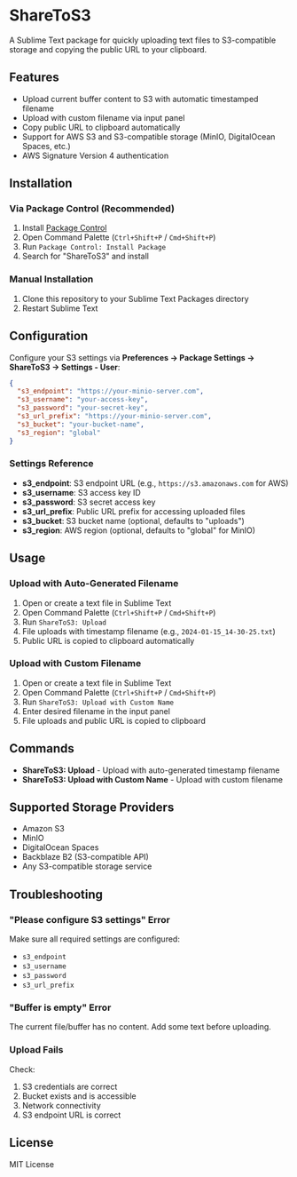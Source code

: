 # ShareToS3

A Sublime Text package for quickly uploading text files to S3-compatible storage and copying the public URL to your clipboard.

## Features

- Upload current buffer content to S3 with automatic timestamped filename
- Upload with custom filename via input panel
- Copy public URL to clipboard automatically
- Support for AWS S3 and S3-compatible storage (MinIO, DigitalOcean Spaces, etc.)
- AWS Signature Version 4 authentication

## Installation

### Via Package Control (Recommended)

1. Install [Package Control](https://packagecontrol.io/installation)
2. Open Command Palette (`Ctrl+Shift+P` / `Cmd+Shift+P`)
3. Run `Package Control: Install Package`
4. Search for "ShareToS3" and install

### Manual Installation

1. Clone this repository to your Sublime Text Packages directory
2. Restart Sublime Text

## Configuration

Configure your S3 settings via **Preferences → Package Settings → ShareToS3 → Settings - User**:

```json
{
  "s3_endpoint": "https://your-minio-server.com",
  "s3_username": "your-access-key",
  "s3_password": "your-secret-key",
  "s3_url_prefix": "https://your-minio-server.com",
  "s3_bucket": "your-bucket-name",
  "s3_region": "global"
}
```

### Settings Reference

- **s3_endpoint**: S3 endpoint URL (e.g., `https://s3.amazonaws.com` for AWS)
- **s3_username**: S3 access key ID
- **s3_password**: S3 secret access key
- **s3_url_prefix**: Public URL prefix for accessing uploaded files
- **s3_bucket**: S3 bucket name (optional, defaults to "uploads")
- **s3_region**: AWS region (optional, defaults to "global" for MinIO)

## Usage

### Upload with Auto-Generated Filename

1. Open or create a text file in Sublime Text
2. Open Command Palette (`Ctrl+Shift+P` / `Cmd+Shift+P`)
3. Run `ShareToS3: Upload`
4. File uploads with timestamp filename (e.g., `2024-01-15_14-30-25.txt`)
5. Public URL is copied to clipboard automatically

### Upload with Custom Filename

1. Open or create a text file in Sublime Text
2. Open Command Palette (`Ctrl+Shift+P` / `Cmd+Shift+P`)
3. Run `ShareToS3: Upload with Custom Name`
4. Enter desired filename in the input panel
5. File uploads and public URL is copied to clipboard

## Commands

- **ShareToS3: Upload** - Upload with auto-generated timestamp filename
- **ShareToS3: Upload with Custom Name** - Upload with custom filename

## Supported Storage Providers

- Amazon S3
- MinIO
- DigitalOcean Spaces
- Backblaze B2 (S3-compatible API)
- Any S3-compatible storage service

## Troubleshooting

### "Please configure S3 settings" Error

Make sure all required settings are configured:

- `s3_endpoint`
- `s3_username`
- `s3_password`
- `s3_url_prefix`

### "Buffer is empty" Error

The current file/buffer has no content. Add some text before uploading.

### Upload Fails

Check:

1. S3 credentials are correct
2. Bucket exists and is accessible
3. Network connectivity
4. S3 endpoint URL is correct

## License

MIT License
